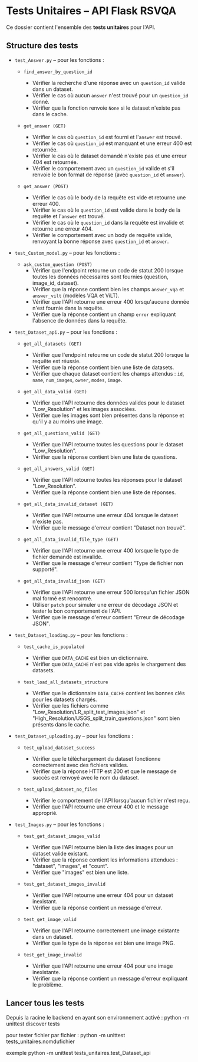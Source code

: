# Tests Unitaires – API Flask RSVQA

Ce dossier contient l'ensemble des **tests unitaires** pour l'API.

## Structure des tests

- `test_Answer.py` – pour les fonctions :
    - `find_answer_by_question_id`
        - Vérifier la recherche d'une réponse avec un `question_id` valide dans un dataset.
        - Vérifier le cas où aucun `answer` n'est trouvé pour un `question_id` donné.
        - Vérifier que la fonction renvoie `None` si le dataset n'existe pas dans le cache.

    - `get_answer (GET)`
        - Vérifier le cas où `question_id` est fourni et l'`answer` est trouvé.
        - Vérifier le cas où `question_id` est manquant et une erreur 400 est retournée.
        - Vérifier le cas où le dataset demandé n'existe pas et une erreur 404 est retournée.
        - Vérifier le comportement avec un `question_id` valide et s'il renvoie le bon format de réponse (avec `question_id` et `answer`).

    - `get_answer (POST)`
        - Vérifier le cas où le body de la requête est vide et retourne une erreur 400.
        - Vérifier le cas où le `question_id` est valide dans le body de la requête et l'`answer` est trouvé.
        - Vérifier le cas où le `question_id` dans la requête est invalide et retourne une erreur 404.
        - Vérifier le comportement avec un body de requête valide, renvoyant la bonne réponse avec `question_id` et `answer`.

                                        
- `test_Custom_model.py` – pour les fonctions :
    - `ask_custom_question (POST)`
        - Vérifier que l'endpoint retourne un code de statut 200 lorsque toutes les données nécessaires sont fournies (question, image_id, dataset).
        - Vérifier que la réponse contient bien les champs `answer_vqa` et `answer_vilt` (modèles VQA et ViLT).
        - Vérifier que l'API retourne une erreur 400 lorsqu'aucune donnée n'est fournie dans la requête.
        - Vérifier que la réponse contient un champ `error` expliquant l'absence de données dans la requête.


- `test_Dataset_api.py` – pour les fonctions :
    - `get_all_datasets (GET)`
        - Vérifier que l'endpoint retourne un code de statut 200 lorsque la requête est réussie.
        - Vérifier que la réponse contient bien une liste de datasets.
        - Vérifier que chaque dataset contient les champs attendus : `id`, `name`, `num_images`, `owner`, `modes`, `image`.
        
    - `get_all_data_valid (GET)`
        - Vérifier que l'API retourne des données valides pour le dataset "Low_Resolution" et les images associées.
        - Vérifier que les images sont bien présentes dans la réponse et qu'il y a au moins une image.

    - `get_all_questions_valid (GET)`
        - Vérifier que l'API retourne toutes les questions pour le dataset "Low_Resolution".
        - Vérifier que la réponse contient bien une liste de questions.

    - `get_all_answers_valid (GET)`
        - Vérifier que l'API retourne toutes les réponses pour le dataset "Low_Resolution".
        - Vérifier que la réponse contient bien une liste de réponses.

    - `get_all_data_invalid_dataset (GET)`
        - Vérifier que l'API retourne une erreur 404 lorsque le dataset n'existe pas.
        - Vérifier que le message d'erreur contient "Dataset non trouvé".

    - `get_all_data_invalid_file_type (GET)`
        - Vérifier que l'API retourne une erreur 400 lorsque le type de fichier demandé est invalide.
        - Vérifier que le message d'erreur contient "Type de fichier non supporté".

    - `get_all_data_invalid_json (GET)`
        - Vérifier que l'API retourne une erreur 500 lorsqu'un fichier JSON mal formé est rencontré.
        - Utiliser `patch` pour simuler une erreur de décodage JSON et tester le bon comportement de l'API.
        - Vérifier que le message d'erreur contient "Erreur de décodage JSON".


- `test_Dataset_loading.py` – pour les fonctions :
    - `test_cache_is_populated`
        - Vérifier que `DATA_CACHE` est bien un dictionnaire.
        - Vérifier que `DATA_CACHE` n'est pas vide après le chargement des datasets.

    - `test_load_all_datasets_structure`
        - Vérifier que le dictionnaire `DATA_CACHE` contient les bonnes clés pour les datasets chargés.
        - Vérifier que les fichiers comme "Low_Resolution/LR_split_test_images.json" et "High_Resolution/USGS_split_train_questions.json" sont bien présents dans le cache.


- `test_Dataset_uploading.py` – pour les fonctions :
    - `test_upload_dataset_success`
        - Vérifier que le téléchargement du dataset fonctionne correctement avec des fichiers valides.
        - Vérifier que la réponse HTTP est 200 et que le message de succès est renvoyé avec le nom du dataset.

    - `test_upload_dataset_no_files`
        - Vérifier le comportement de l'API lorsqu'aucun fichier n'est reçu.
        - Vérifier que l'API retourne une erreur 400 et le message approprié.


- `test_Images.py` – pour les fonctions :
    - `test_get_dataset_images_valid`
        - Vérifier que l'API retourne bien la liste des images pour un dataset valide existant.
        - Vérifier que la réponse contient les informations attendues : "dataset", "images", et "count".
        - Vérifier que "images" est bien une liste.

    - `test_get_dataset_images_invalid`
        - Vérifier que l'API retourne une erreur 404 pour un dataset inexistant.
        - Vérifier que la réponse contient un message d'erreur.

    - `test_get_image_valid`
        - Vérifier que l'API retourne correctement une image existante dans un dataset.
        - Vérifier que le type de la réponse est bien une image PNG.

    - `test_get_image_invalid`
        - Vérifier que l'API retourne une erreur 404 pour une image inexistante.
        - Vérifier que la réponse contient un message d'erreur expliquant le problème.


## Lancer tous les tests

Depuis la racine le backend en ayant son environnement activé :
    python -m unittest discover tests

pour tester fichier par fichier :
    python -m unittest tests_unitaires.nomdufichier

exemple 
    python -m unittest tests_unitaires.test_Dataset_api

